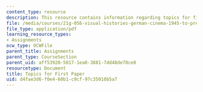 ```yaml
---
content_type: resource
description: This resource contains information regarding topics for first paper.
file: /media/courses/21g-056-visual-histories-german-cinema-1945-to-present-fall-2003/d4fae3d6f0e460b1c9cf97c35010b5a7_MIT21G_056F03_first_paper.pdf
file_type: application/pdf
learning_resource_types:
- Assignments
ocw_type: OCWFile
parent_title: Assignments
parent_type: CourseSection
parent_uid: aff53920-5017-1ea0-3881-7dd48de70ce8
resourcetype: Document
title: Topics for First Paper
uid: d4fae3d6-f0e4-60b1-c9cf-97c35010b5a7
---
```

